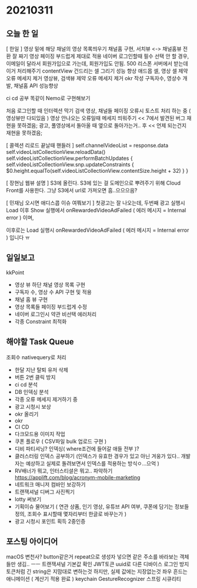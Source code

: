 # 20210311
## 오늘 한 일
[ 한일 ]
영상 밑에 해당 채널의 영상 목록띄우기
채널홈 구현, 서치뷰 <-> 채널홈뷰 전환 잘 짜기
영상 페이징 부드럽게 제대로 적용
네이버 로그인할때 필수 선택 안 할 경우, 이메일이 달라서 회원가입으로 가는데, 회원가입도 안됨. 500 리스폰 서버에서 받는데 이거 처리해주기
contentView 건드리는 셀 그리기 성능 향상
애드몹 셀, 영상 셀 제약 오류 메세지 제거
영상뷰, 검색뷰 제약 오류 메세지 제거
okr 작성
구독자수, 영상수  개발, 채널홈 API 성능향상

ci cd 공부
똑같이 Nemo로 구현해보기

처음 로그인할 때 인터렉션 막기
검색 영상, 채널들 페이징
오류시 토스트 처리 하는 중 ( 영상뷰만 다되있음 )
영상 안나오는 오류일때 메세지 띄워주기 << 7에서 발견된 버그 재현을 못하겠음;
광고, 풀영상에서 돌아올 때 옆으로 돌아가는거.. 후 << 언제 되는건지 재현을 못하겠음;


[ 콜렉션 리로드 끝날때 핸들러 ]
self.channelVideoList = response.data
self.videoListCollectionView.reloadData()
self.videoListCollectionView.performBatchUpdates {
    self.videoListCollectionView.snp.updateConstraints {
        $0.height.equalTo(self.videoListCollectionView.contentSize.height + 32)
    }
}

[ 장현님 웹뷰 설명 ]
S3에 올린다.
S3에 있는 걸 도메인으로 뿌려주기 위해 Cloud Front를 사용한다.
그냥 S3에서 url로 가져오면 흠..으으으음?

[ 민재님 오시면 애디스콥 이슈 여쭤보기 ]
첫광고는 잘 나오는데,
두번째 광고 실행시 Load 이후 Show 실행에서 
onRewardedVideoAdFailed ( 에러 메시지 = Internal error ) 이며,

이후로는 Load 실행시
onRewardedVideoAdFailed ( 에러 메시지 = Internal error ) 입니다 ㅠ


## 일일보고
kkPoint
- 영상 뷰 하단 채널 영상 목록 구현
- 구독자 수, 영상 수 API 구현 및 적용
- 채널 홈 뷰 구현
- 영상 목록들 페이징 부드럽게 수정
- 네이버 로그인시 약관 비선택 에러처리
- 각종 Constraint 최적화


## 해야할 Task Queue
조회수 nativequery로 처리
- 한달 지난 탈퇴 유저 삭제
- 버튼 2번 클릭 방지
- ci cd 분석
- DB 인덱싱 분석
- 각종 오류 메세지 제거하기 중
- 광고 시청시 보상
- okr 올리기
- okr
- CI CD
- 다크모드용 이미지 작업
- 쿠폰 플로우 ( CSV파일 bulk 업로드 구현 )
- 디비 파티셔닝? 인덱싱( where조건에 들어갈 애들 전부 )?
- 클러스터링 인덱스 공부하기 (인덱스가 유효한 경우가 있고 아닌 겨웅가 있다.. 개발자는 예상하고 실제로 돌려보면서 인덱스를 적용하는 방식ㅇ...으억 )
- RV배너가 뭐고, 인터스티셜은 뭐고.. 파악하기 https://applift.com/blog/acronym-mobile-marketing
- 네트워크 매니저 컴바인 보강하기
- 트랜잭셔널 디버그 사진찍기
- lotty 써보기
- 기획이슈 물어보기 ( 연관 상품, 인기 영상, 유튜브 API 여부, 쿠폰에 담기는 정보들 정의, 조회수 표시할때 몇자리부터 한글로 바꾸는가 )
- 광고 시청시 포인트 획득 2중인증


## 포스팅 아이디어
macOS 변천사?
button같은거 repeat으로 생성자 넣으면 같은 주소를 바라보는 객체들만 생김.. ㅡㅡ
트랜잭셔널 기본값 확인
JWT토큰
uuid로 다른 디바이스 로그인 방지
토큰처럼 긴 string은 지맘대로 변하는것 하지만, 실제 값에는 지장없는것
좌우 흔드는 애니메이션 ( 계산기 적용 완료 )
keychain
GestureRecognizer
스프링 시큐리티

